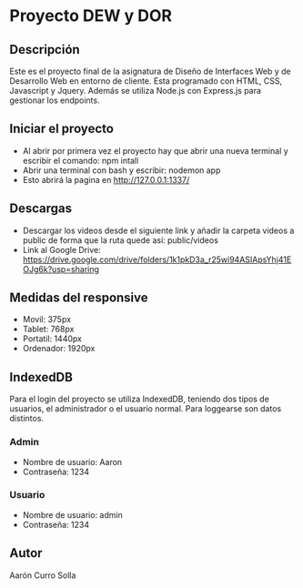 # Proyecto DEW y DOR

## Descripción

Este es el proyecto final de la asignatura de Diseño de Interfaces Web y de Desarrollo Web en entorno de cliente. Esta programado con HTML, CSS, Javascript y Jquery. Además se utiliza Node.js con Express.js para gestionar los endpoints.

## Iniciar el proyecto

- Al abrir por primera vez el proyecto hay que abrir una nueva terminal y escribir el comando: npm intall
- Abrir una terminal con bash y escribir: nodemon app
- Esto abrirá la pagina en http://127.0.0.1:1337/

## Descargas

- Descargar los videos desde el siguiente link y añadir la carpeta videos a public de forma que la ruta quede así: public/videos
- Link al Google Drive: https://drive.google.com/drive/folders/1k1pkD3a_r25wi94ASIApsYhj41EOJg6k?usp=sharing

## Medidas del responsive

- Movil: 375px
- Tablet: 768px
- Portatil: 1440px
- Ordenador: 1920px

## IndexedDB

Para el login del proyecto se utiliza IndexedDB, teniendo dos tipos de usuarios, el administrador o el usuario normal. Para loggearse son datos distintos.

### Admin
- Nombre de usuario: Aaron
- Contraseña: 1234

### Usuario
- Nombre de usuario: admin
- Contraseña: 1234

## Autor

Aarón Curro Solla
